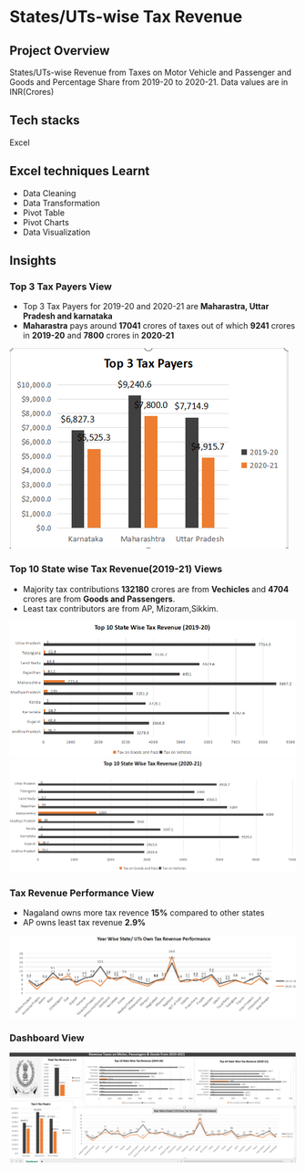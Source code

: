 # States/UTs-wise Tax Revenue

## Project Overview

States/UTs-wise Revenue from Taxes on Motor Vehicle and Passenger and Goods and Percentage Share from 2019-20 to 2020-21.
Data values are in INR(Crores) 

## Tech stacks

Excel

## Excel techniques Learnt

- Data Cleaning
- Data Transformation
- Pivot Table
- Pivot Charts
- Data Visualization

## Insights

### Top 3 Tax Payers View

- Top 3 Tax Payers for 2019-20 and 2020-21 are **Maharastra, Uttar Pradesh and karnataka**
- **Maharastra** pays around **17041** crores of taxes out of which **9241** crores in **2019-20** and **7800** crores in **2020-21**

<img src="https://github.com/Manojkumar0715/India-Tax-Revene-Analysis-on-Excel/blob/main/Top%203%20Tax%20Payers.png" class="center">

### Top 10 State wise Tax Revenue(2019-21) Views

- Majority tax contributions **132180** crores are from  **Vechicles** and **4704** crores are from **Goods and Passengers**.
- Least tax contributors are from AP, Mizoram,Sikkim.

<img src="https://github.com/Manojkumar0715/India-Tax-Revene-Analysis-on-Excel/blob/main/Top%2010%20State%20Wise%20tax%20Revenue(2019-20).png" class="center">


<img src="https://github.com/Manojkumar0715/India-Tax-Revene-Analysis-on-Excel/blob/main/Top%2010%20State%20Wise%20tax%20Revenue(2020-21).png" class="center">

### Tax Revenue Performance View

 - Nagaland owns more tax revence **15%** compared to other states 
 - AP owns least tax revenue **2.9%**

<img src="https://github.com/Manojkumar0715/India-Tax-Revene-Analysis-on-Excel/blob/main/State-UTs%20Own%20Tax%20Revenue.png" class="center">

### Dashboard View

<img src="https://github.com/Manojkumar0715/India-Tax-Revene-Analysis-on-Excel/blob/main/Main%20Dashboard.png" class="center">

